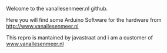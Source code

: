Welcome to the vanallesenmeer.nl github.

Here you will find some Arduino Software for the hardware from http://www.vanallesenmeer.nl

This repro is mantained by javastraat and i am a customer of www.vanallesenmeer.nl